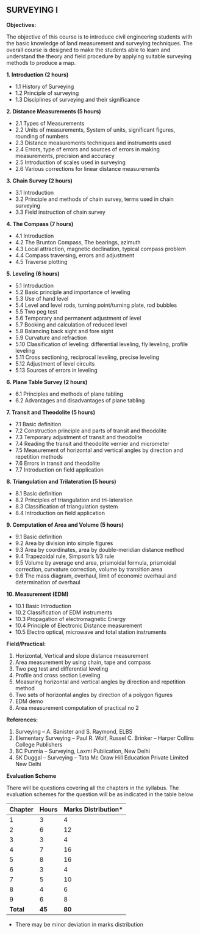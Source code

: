 ## SURVEYING I

**Objectives:**

The objective of this course is to introduce civil engineering students with the basic knowledge of land measurement and surveying techniques. The overall course is designed to make the students able to learn and understand the theory and field procedure by applying suitable surveying methods to produce a map.

**1. Introduction (2 hours)**
  * 1.1 History of Surveying
  * 1.2 Principle of surveying
  * 1.3 Disciplines of surveying and their significance

**2. Distance Measurements (5 hours)**
  * 2.1 Types of Measurements
  * 2.2 Units of measurements, System of units, significant figures, rounding of numbers
  * 2.3 Distance measurements techniques and instruments used
  * 2.4 Errors, type of errors and sources of errors in making measurements, precision and accuracy
  * 2.5 Introduction of scales used in surveying
  * 2.6 Various corrections for linear distance measurements

**3. Chain Survey (2 hours)**
  * 3.1 Introduction
  * 3.2 Principle and methods of chain survey, terms used in chain surveying
  * 3.3 Field instruction of chain survey

**4. The Compass (7 hours)**
  * 4.1 Introduction
  * 4.2 The Brunton Compass, The bearings, azimuth
  * 4.3 Local attraction, magnetic declination, typical compass problem
  * 4.4 Compass traversing, errors and adjustment
  * 4.5 Traverse plotting

**5. Leveling (6 hours)**
  * 5.1 Introduction
  * 5.2 Basic principle and importance of leveling
  * 5.3 Use of hand level
  * 5.4 Level and level rods, turning point/turning plate, rod bubbles
  * 5.5 Two peg test
  * 5.6 Temporary and permanent adjustment of level
  * 5.7 Booking and calculation of reduced level
  * 5.8 Balancing back sight and fore sight
  * 5.9 Curvature and refraction
  * 5.10 Classification of leveling: differential leveling, fly leveling, profile leveling
  * 5.11 Cross sectioning, reciprocal leveling, precise leveling
  * 5.12 Adjustment of level circuits
  * 5.13 Sources of errors in leveling

**6. Plane Table Survey (2 hours)**
  * 6.1 Principles and methods of plane tabling
  * 6.2 Advantages and disadvantages of plane tabling

**7. Transit and Theodolite (5 hours)**
  * 7.1 Basic definition
  * 7.2 Construction principle and parts of transit and theodolite
  * 7.3 Temporary adjustment of transit and theodolite
  * 7.4 Reading the transit and theodolite vernier and micrometer
  * 7.5 Measurement of horizontal and vertical angles by direction and repetition methods
  * 7.6 Errors in transit and theodolite
  * 7.7 Introduction on field application

**8. Triangulation and Trilateration (5 hours)**
  * 8.1 Basic definition
  * 8.2 Principles of triangulation and tri-lateration
  * 8.3 Classification of triangulation system
  * 8.4 Introduction on field application

**9. Computation of Area and Volume (5 hours)**
  * 9.1 Basic definition
  * 9.2 Area by division into simple figures
  * 9.3 Area by coordinates, area by double-meridian distance method
  * 9.4 Trapezoidal rule, Simpson’s 1/3 rule
  * 9.5 Volume by average end area, prismoidal formula, prismoidal correction, curvature correction, volume by transition area
  * 9.6 The mass diagram, overhaul, limit of economic overhaul and determination of overhaul

**10. Measurement (EDM)**
  * 10.1 Basic Introduction
  * 10.2 Classification of EDM instruments
  * 10.3 Propagation of electromagnetic Energy
  * 10.4 Principle of Electronic Distance measurement
  * 10.5 Electro optical, microwave and total station instruments

**Field/Practical:**

1. Horizontal, Vertical and slope distance measurement
2. Area measurement by using chain, tape and compass
3. Two peg test and differential leveling
4. Profile and cross section Leveling
5. Measuring horizontal and vertical angles by direction and repetition method
6. Two sets of horizontal angles by direction of a polygon figures
7. EDM demo
8. Area measurement computation of practical no 2

**References:**

1. Surveying – A. Banister and S. Raymond, ELBS
2. Elementary Surveying – Paul R. Wolf, Russel C. Brinker – Harper Collins College Publishers
3. BC Punmia – Surveying, Laxmi Publication, New Delhi
4. SK Duggal – Surveying – Tata Mc Graw Hill Education Private Limited New Delhi

**Evaluation Scheme**

There will be questions covering all the chapters in the syllabus. The evaluation schemes for the question will be as indicated in the table below

| Chapter | Hours | Marks Distribution* |
|---|---|---|
| 1 | 3 | 4 |
| 2 | 6 | 12 |
| 3 | 3 | 4 |
| 4 | 7 | 16 |
| 5 | 8 | 16 |
| 6 | 3 | 4 |
| 7 | 5 | 10 |
| 8 | 4 | 6 |
| 9 | 6 | 8 |
| **Total** | **45** | **80** |

* There may be minor deviation in marks distribution 
